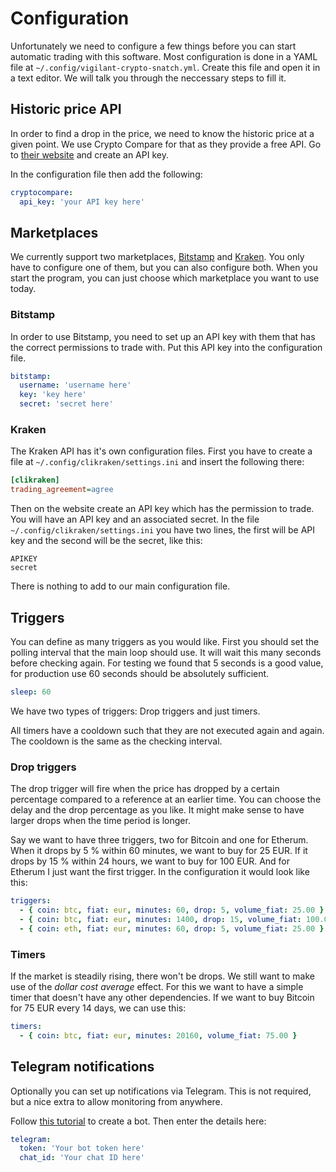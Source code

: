 # Configuration

Unfortunately we need to configure a few things before you can start automatic trading with this software. Most configuration is done in a YAML file at `~/.config/vigilant-crypto-snatch.yml`. Create this file and open it in a text editor. We will talk you through the neccessary steps to fill it.

## Historic price API

In order to find a drop in the price, we need to know the historic price at a given point. We use Crypto Compare for that as they provide a free API. Go to [their website](https://min-api.cryptocompare.com/pricing) and create an API key.

In the configuration file then add the following:

```yaml
cryptocompare:
  api_key: 'your API key here'
```

## Marketplaces

We currently support two marketplaces, [Bitstamp](https://bitstamp.net/) and [Kraken](https://kraken.com). You only have to configure one of them, but you can also configure both. When you start the program, you can just choose which marketplace you want to use today.

### Bitstamp

In order to use Bitstamp, you need to set up an API key with them that has the correct permissions to trade with. Put this API key into the configuration file.

```yaml
bitstamp:
  username: 'username here'
  key: 'key here'
  secret: 'secret here'
```

### Kraken

The Kraken API has it's own configuration files. First you have to create a file at `~/.config/clikraken/settings.ini` and insert the following there:

```ini
[clikraken]
trading_agreement=agree
```

Then on the website create an API key which has the permission to trade. You will have an API key and an associated secret. In the file `~/.config/clikraken/settings.ini` you have two lines, the first will be API key and the second will be the secret, like this:

```
APIKEY
secret
```

There is nothing to add to our main configuration file.

## Triggers

You can define as many triggers as you would like. First you should set the polling interval that the main loop should use. It will wait this many seconds before checking again. For testing we found that 5 seconds is a good value, for production use 60 seconds should be absolutely sufficient.

```yaml
sleep: 60
```

We have two types of triggers: Drop triggers and just timers.

All timers have a cooldown such that they are not executed again and again. The cooldown is the same as the checking interval.

### Drop triggers

The drop trigger will fire when the price has dropped by a certain percentage compared to a reference at an earlier time. You can choose the delay and the drop percentage as you like. It might make sense to have larger drops when the time period is longer.

Say we want to have three triggers, two for Bitcoin and one for Etherum. When it drops by 5 % within 60 minutes, we want to buy for 25 EUR. If it drops by 15 % within 24 hours, we want to buy for 100 EUR. And for Etherum I just want the first trigger. In the configuration it would look like this:

```yaml
triggers:
  - { coin: btc, fiat: eur, minutes: 60, drop: 5, volume_fiat: 25.00 }
  - { coin: btc, fiat: eur, minutes: 1400, drop: 15, volume_fiat: 100.00 }
  - { coin: eth, fiat: eur, minutes: 60, drop: 5, volume_fiat: 25.00 }
```

### Timers

If the market is steadily rising, there won't be drops. We still want to make use of the *dollar cost average* effect. For this we want to have a simple timer that doesn't have any other dependencies. If we want to buy Bitcoin for 75 EUR every 14 days, we can use this:

```yaml
timers:
  - { coin: btc, fiat: eur, minutes: 20160, volume_fiat: 75.00 }
```

## Telegram notifications

Optionally you can set up notifications via Telegram. This is not required, but a nice extra to allow monitoring from anywhere.

Follow [this tutorial](https://www.christian-luetgens.de/homematic/telegram/botfather/Chat-Bot.htm) to create a bot. Then enter the details here:

```yaml
telegram:
  token: 'Your bot token here'
  chat_id: 'Your chat ID here'
```